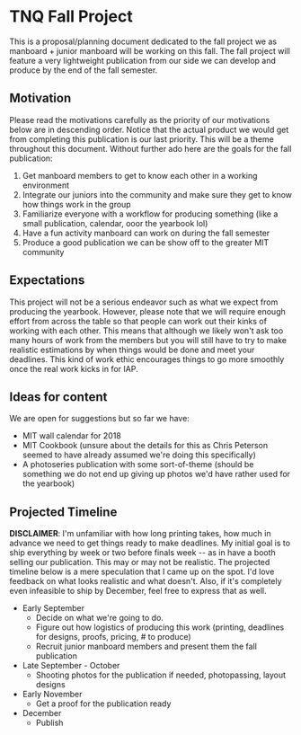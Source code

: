 # TNQ Fall Project

This is a proposal/planning document dedicated to the fall project we as manboard + junior manboard will be working on this fall. The fall project will feature a very lightweight publication from our side we can develop and produce by the end of the fall semester.

## Motivation

Please read the motivations carefully as the priority of our motivations below are in descending order. Notice that the actual product we would get from completing this publication is our last priority. This will be a theme throughout this document. Without further ado here are the goals for the fall publication:

1. Get manboard members to get to know each other in a working environment
2. Integrate our juniors into the community and make sure they get to know how things work in the group
3. Familiarize everyone with a workflow for producing something (like a small publication, calendar, ooor the yearbook lol)
4. Have a fun activity manboard can work on during the fall semester
5. Produce a good publication we can be show off to the greater MIT community

## Expectations

This project will not be a serious endeavor such as what we expect from producing the yearbook. However, please note that we will require enough effort from across the table so that people can work out their kinks of working with each other. This means that although we likely won't ask too many hours of work from the members but you will still have to try to make realistic estimations by when things would be done and meet your deadlines. This kind of work ethic encourages things to go more smoothly once the real work kicks in for IAP.

## Ideas for content

We are open for suggestions but so far we have:

- MIT wall calendar for 2018
- MIT Cookbook (unsure about the details for this as Chris Peterson seemed to have already assumed we're doing this specifically)
- A photoseries publication with some sort-of-theme (should be something we do not end up giving up photos we'd have rather used for the yearbook)

## Projected Timeline

**DISCLAIMER**: I'm unfamiliar with how long printing takes, how much in advance we need to get things ready to make deadlines. My initial goal is to ship everything by week or two before finals week -- as in have a booth selling our publication. This may or may not be realistic. The projected timeline below is a mere speculation that I came up on the spot. I'd love feedback on what looks realistic and what doesn't. Also, if it's completely even infeasible to ship by December, feel free to express that as well.

- Early September
    - Decide on what we're going to do.
    - Figure out how logistics of producing this work (printing, deadlines for designs, proofs, pricing, # to produce)
    - Recruit junior manboard members and present them the fall publication
- Late September - October
    - Shooting photos for the publication if needed, photopassing, layout designs
- Early November
    - Get a proof for the publication ready
- December
    - Publish
